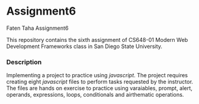 # Assignment6
 Faten Taha Assignment6

 This repository contains the sixth assignment of CS648-01 Modern Web Development Frameworks class in San Diego State University.

 ### **Description**
 Implementing a project to practice using  _javascript_. The project requires creating eight _javascript_ files to perform tasks requested by the instructor. The files are hands on exercise to practice using varaiables, prompt, alert, operands, expressions, loops, conditionals and airthematic operations.
